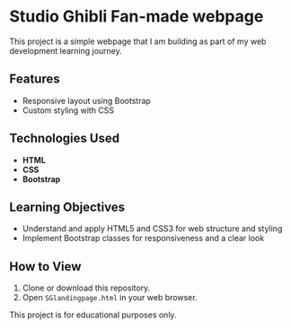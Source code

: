 # Studio Ghibli Fan-made webpage

This project is a simple webpage that I am building as part of my web development learning journey.

## Features

- Responsive layout using Bootstrap
- Custom styling with CSS

## Technologies Used

- **HTML**
- **CSS**
- **Bootstrap**

## Learning Objectives

- Understand and apply HTML5 and CSS3 for web structure and styling
- Implement Bootstrap classes for responsiveness and a clear look

## How to View

1. Clone or download this repository.
2. Open `SGlandingpage.html` in your web browser.

This project is for educational purposes only.
